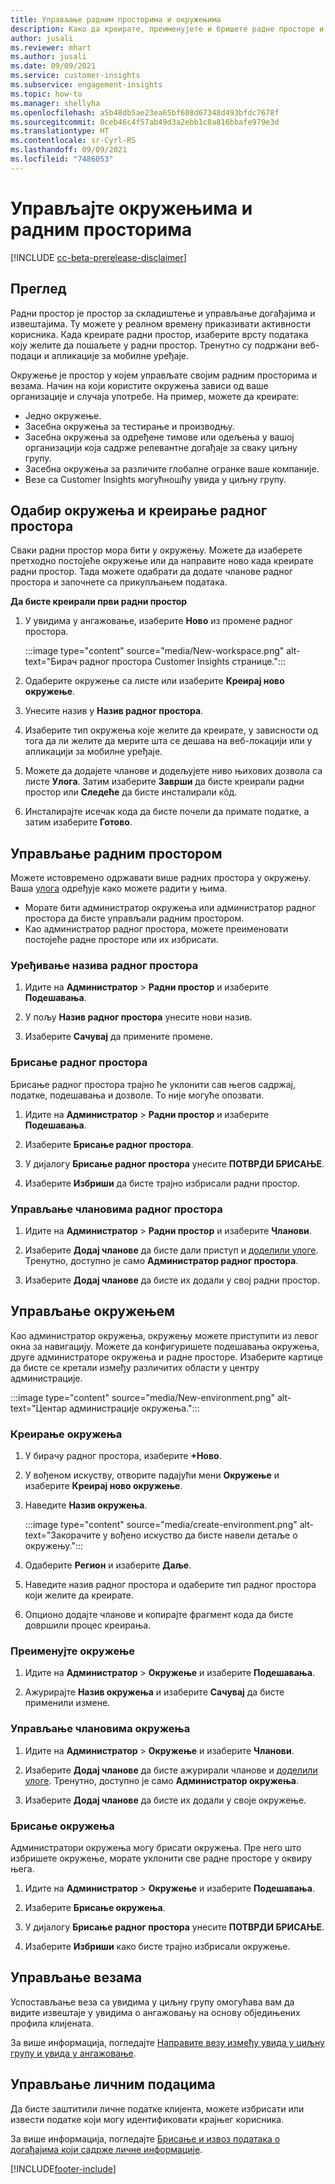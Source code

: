 ```yaml
---
title: Управљање радним просторима и окружењима
description: Како да креирате, преименујете и бришете радне просторе и окружења.
author: jusali
ms.reviewer: mhart
ms.author: jusali
ms.date: 09/09/2021
ms.service: customer-insights
ms.subservice: engagement-insights
ms.topic: how-to
ms.manager: shellyha
ms.openlocfilehash: a5b48db5ae23ea65bf608d67348d493bfdc7678f
ms.sourcegitcommit: 0ceb46c4f57ab49d3a2ebb1c8a816bbafe979e3d
ms.translationtype: HT
ms.contentlocale: sr-Cyrl-RS
ms.lasthandoff: 09/09/2021
ms.locfileid: "7486053"
---
```

# <a name="manage-environments-and-workspaces"></a>Управљајте окружењима и радним просторима

[!INCLUDE [cc-beta-prerelease-disclaimer](includes/cc-beta-prerelease-disclaimer.md)]

## <a name="overview"></a>Преглед

Радни простор је простор за складиштење и управљање догађајима и извештајима. Ту можете у реалном времену приказивати активности корисника. Када креирате радни простор, изаберите врсту података коју желите да пошаљете у радни простор. Тренутно су подржани веб-подаци и апликације за мобилне уређаје.

Окружење је простор у којем управљате својим радним просторима и везама. Начин на који користите окружења зависи од ваше организације и случаја употребе. На пример, можете да креирате:

-   Једно окружење.
-   Засебна окружења за тестирање и производњу.
-   Засебна окружења за одређене тимове или одељења у вашој организацији која садрже релевантне догађаје за сваку циљну групу.
-   Засебна окружења за различите глобалне огранке ваше компаније.
-   Везе са Customer Insights могућношћу увида у циљну групу.

## <a name="choose-an-environment-and-create-a-workspace"></a>Одабир окружења и креирање радног простора 

Сваки радни простор мора бити у окружењу. Можете да изаберете претходно постојеће окружење или да направите ново када креирате радни простор. Тада можете одабрати да додате чланове радног простора и започнете са прикупљањем података.

**Да бисте креирали први радни простор**

1. У увидима у ангажовање, изаберите **Ново** из промене радног простора. 

   :::image type="content" source="media/New-workspace.png" alt-text="Бирач радног простора Customer Insights странице.":::

1. Одаберите окружење са листе или изаберите **Креирај ново окружење**.

1. Унесите назив у **Назив радног простора**. 

1. Изаберите тип окружења које желите да креирате, у зависности од тога да ли желите да мерите шта се дешава на веб-локацији или у апликацији за мобилне уређаје. 

1. Можете да додајете чланове и додељујете ниво њихових дозвола са листе **Улога**. Затим изаберите **Заврши** да бисте креирали радни простор или **Следеће** да бисте инсталирали кôд. 

1. Инсталирајте исечак кода да бисте почели да примате податке, а затим изаберите **Готово**. 

## <a name="manage-a-workspace"></a>Управљање радним простором

Можете истовремено одржавати више радних простора у окружењу. Ваша [улога](user-roles.md) одређује како можете радити у њима. 

 - Морате бити администратор окружења или администратор радног простора да бисте управљали радним простором.
 - Као администратор радног простора, можете преименовати постојеће радне просторе или их избрисати. 

### <a name="edit-a-workspace-name"></a>Уређивање назива радног простора

1. Идите на **Администратор** > **Радни простор** и изаберите **Подешавања**.

1. У пољу **Назив радног простора** унесите нови назив.

1. Изаберите **Сачувај** да примените промене.

### <a name="delete-a-workspace"></a>Брисање радног простора

Брисање радног простора трајно ће уклонити сав његов садржај, податке, подешавања и дозволе. То није могуће опозвати.

1. Идите на **Администратор** > **Радни простор** и изаберите **Подешавања**.

1. Изаберите **Брисање радног простора**. 

1. У дијалогу **Брисање радног простора** унесите **ПОТВРДИ БРИСАЊЕ**. 

1. Изаберите **Избриши** да бисте трајно избрисали радни простор.

### <a name="manage-workspace-members"></a>Управљање члановима радног простора

1. Идите на **Администратор** > **Радни простор** и изаберите **Чланови**.

1. Изаберите **Додај чланове** да бисте дали приступ и [доделили улоге](user-roles.md). Тренутно, доступно је само **Администратор радног простора**.

1. Изаберите **Додај чланове** да бисте их додали у свој радни простор.

## <a name="manage-an-environment"></a>Управљање окружењем

Као администратор окружења, окружењу можете приступити из левог окна за навигацију. Можете да конфигуришете подешавања окружења, друге администраторе окружења и радне просторе. Изаберите картице да бисте се кретали између различитих области у центру администрације.

:::image type="content" source="media/New-environment.png" alt-text="Центар администрације окружења.":::

### <a name="create-an-environment"></a>Креирање окружења

1. У бирачу радног простора, изаберите **+Ново**.

1. У вођеном искуству, отворите падајући мени **Окружење** и изаберите **Креирај ново окружење**. 

1. Наведите **Назив окружења**.

   :::image type="content" source="media/create-environment.png" alt-text="Закорачите у вођено искуство да бисте навели детаље о окружењу.":::

1. Одаберите **Регион** и изаберите **Даље**. 

1. Наведите назив радног простора и одаберите тип радног простора који желите да креирате. 

1.  Опционо додајте чланове и копирајте фрагмент кода да бисте довршили процес креирања.

### <a name="rename-an-environment"></a>Преименујте окружење

1. Идите на **Администратор** > **Окружење** и изаберите **Подешавања**.

1. Ажурирајте **Назив окружења** и изаберите **Сачувај** да бисте применили измене.

### <a name="manage-environment-members"></a>Управљање члановима окружења

1. Идите на **Администратор** > **Окружење** и изаберите **Чланови**.

1. Изаберите **Додај чланове** да бисте ажурирали чланове и [доделили улоге](user-roles.md). Тренутно, доступно је само **Администратор окружења**.

1. Изаберите **Додај чланове** да бисте их додали у своје окружење.

### <a name="delete-an-environment"></a>Брисање окружења

Администратори окружења могу брисати окружења. Пре него што избришете окружење, морате уклонити све радне просторе у оквиру њега.

1. Идите на **Администратор** > **Окружење** и изаберите **Подешавања**.

1. Изаберите **Брисање окружења**. 

1. У дијалогу **Брисање радног простора** унесите **ПОТВРДИ БРИСАЊЕ**. 

1. Изаберите **Избриши** како бисте трајно избрисали окружење.

## <a name="manage-connections"></a>Управљање везама

Успостављање веза са увидима у циљну групу омогућава вам да видите извештаје у увидима о ангажовању на основу обједињених профила клијената. 

За више информација, погледајте [Направите везу између увида у циљну групу и увида у ангажовање](integrate-audience-insights-engagement-insights.md).

## <a name="manage-personal-data"></a>Управљање личним подацима

Да бисте заштитили личне податке клијента, можете избрисати или извести податке који могу идентификовати крајњег корисника.

За више информација, погледајте [Брисање и извоз података о догађајима који садрже личне информације](delete-export-personal-data.md).


[!INCLUDE[footer-include](../includes/footer-banner.md)]
